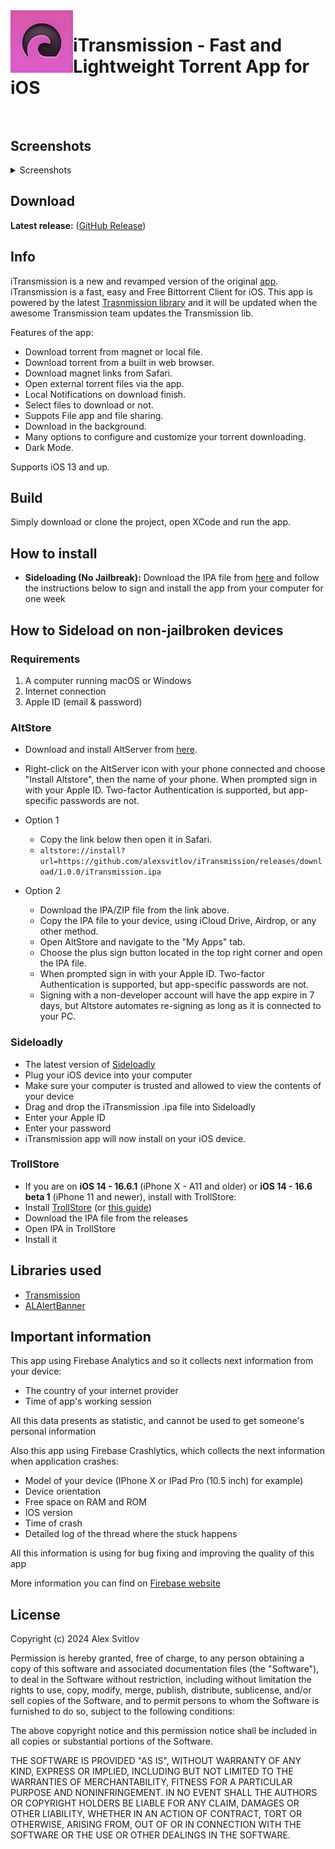 <img align="left" width="100" height="100" src="./TransmissionPlus/Assets.xcassets/AppIcon.appiconset/Icon192.png">

# iTransmission - Fast and Lightweight Torrent App for iOS<br/><br/>

## Screenshots
<details>
<summary>Screenshots</summary>
  
![Screenshots](https://github.com/alexsvitlov/iTransmission/assets/156222215/60555e15-fdde-4058-bbfe-9c55b48b1a0b)

</details>

## Download

**Latest release:** ([GitHub Release](https://github.com/alexsvitlov/iTransmission/releases/latest))

## Info

iTransmission is a new and revamped version of the original [app](https://github.com/ioshomebrew/iTransmission-4). iTransmission is a fast, easy and Free Bittorrent Client for iOS. This app is powered by the latest [Trasnmission library](https://github.com/transmission/transmission) and it will be updated when the awesome Transmission team updates the Transmission lib. 

Features of the app:
- Download torrent from magnet or local file.
- Download torrent from a built in web browser.
- Download magnet links from Safari.
- Open external torrent files via the app.
- Local Notifications on download finish.
- Select files to download or not.
- Suppots File app and file sharing.
- Download in the background.
- Many options to configure and customize your torrent downloading.
- Dark Mode.

Supports iOS 13 and up.

## Build

Simply download or clone the project, open XCode and run the app.

## How to install

* **Sideloading (No Jailbreak):** 
Download the IPA file from [here](https://github.com/alexsvitlov/iTransmission/releases/latest) and follow the instructions below to sign and install the app from your computer for one week

## How to Sideload on non-jailbroken devices
### Requirements
1. A computer running macOS or Windows
2. Internet connection
3. Apple ID (email & password)


### AltStore
* Download and install AltServer from [here](https://altstore.io).

* Right-click on the AltServer icon with your phone connected and choose "Install Altstore", then the name of your phone. When prompted sign in with your Apple ID. Two-factor Authentication is supported, but app-specific passwords are not.

* Option 1
    * Copy the link below then open it in Safari.
    * `altstore://install?url=https://github.com/alexsvitlov/iTransmission/releases/download/1.0.0/iTransmission.ipa`
* Option 2
    * Download the IPA/ZIP file from the link above.
    * Copy the IPA file to your device, using iCloud Drive, Airdrop, or any other method.
    * Open AltStore and navigate to the "My Apps" tab.
    * Choose the plus sign button located in the top right corner and open the IPA file.
    * When prompted sign in with your Apple ID. Two-factor Authentication is supported, but app-specific passwords are not.
    * Signing with a non-developer account will have the app expire in 7 days, but Altstore automates re-signing as long as it is connected to your PC.

### Sideloadly

* The latest version of [Sideloadly](https://sideloadly.io/)
* Plug your iOS device into your computer
* Make sure your computer is trusted and allowed to view the contents of your device
* Drag and drop the iTransmission .ipa file into Sideloadly
* Enter your Apple ID
* Enter your password
* iTransmission app will now install on your iOS device.
</details>

### TrollStore
* If you are on <b>iOS 14 - 16.6.1</b> (iPhone X - A11 and older) or <b>iOS 14 - 16.6 beta 1</b> (iPhone 11 and newer), install with TrollStore:
* Install [TrollStore](https://github.com/opa334/TrollStore) (or [this guide](https://ios.cfw.guide/installing-trollstore/))
* Download the IPA file from the releases
* Open IPA in TrollStore
* Install it

## Libraries used

- [Transmission](https://github.com/transmission/transmission)
- [ALAlertBanner](https://github.com/lobianco/ALAlertBanner)

## Important information

This app using Firebase Analytics and so it collects next information from your device:
- The country of your internet provider
- Time of app's working session

All this data presents as statistic, and cannot be used to get someone's personal information

Also this app using Firebase Crashlytics, which collects the next information when application crashes:
- Model of your device (IPhone X or IPad Pro (10.5 inch) for example)
- Device orientation
- Free space on RAM and ROM
- IOS version
- Time of crash
- Detailed log of the thread where the stuck happens

All this information is using for bug fixing and improving the quality of this app

More information you can find on [Firebase website](https://firebase.google.com)

## License

Copyright (c) 2024 Alex Svitlov

Permission is hereby granted, free of charge, to any person obtaining a copy
of this software and associated documentation files (the "Software"), to deal 
in the Software without restriction, including without limitation the rights 
to use, copy, modify, merge, publish, distribute, sublicense, and/or sell
copies of the Software, and to permit persons to whom the Software is
furnished to do so, subject to the following conditions:

The above copyright notice and this permission notice shall be included in all
copies or substantial portions of the Software.

THE SOFTWARE IS PROVIDED "AS IS", WITHOUT WARRANTY OF ANY KIND, EXPRESS OR
IMPLIED, INCLUDING BUT NOT LIMITED TO THE WARRANTIES OF MERCHANTABILITY,
FITNESS FOR A PARTICULAR PURPOSE AND NONINFRINGEMENT. IN NO EVENT SHALL THE
AUTHORS OR COPYRIGHT HOLDERS BE LIABLE FOR ANY CLAIM, DAMAGES OR OTHER 
LIABILITY, WHETHER IN AN ACTION OF CONTRACT, TORT OR OTHERWISE, ARISING FROM,
OUT OF OR IN CONNECTION WITH THE SOFTWARE OR THE USE OR OTHER DEALINGS IN THE
SOFTWARE.
